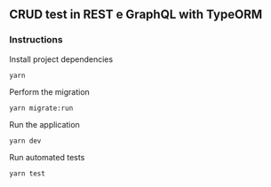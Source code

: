 ## CRUD test in REST e GraphQL with TypeORM

### Instructions

Install project dependencies

```
yarn
```

Perform the migration

```
yarn migrate:run
```

Run the application

```
yarn dev
```

Run automated tests

```
yarn test
```
